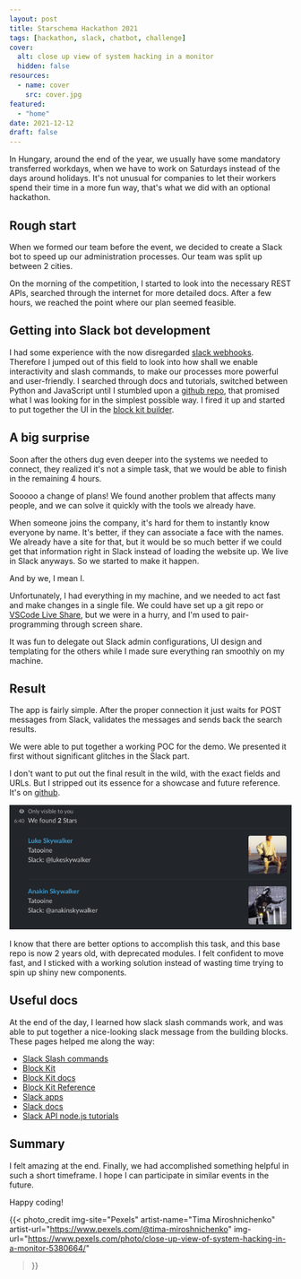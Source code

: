 ```yaml
---
layout: post
title: Starschema Hackathon 2021
tags: [hackathon, slack, chatbot, challenge]
cover:
  alt: close up view of system hacking in a monitor
  hidden: false
resources:
  - name: cover
    src: cover.jpg
featured:
  - "home"
date: 2021-12-12
draft: false
---
```


In Hungary, around the end of the year, we usually have some mandatory transferred workdays,
when we have to work on Saturdays instead of the days around holidays.
It's not unusual for companies to let their workers spend their time in a more fun way,
that's what we did with an optional hackathon.

<!--more-->

## Rough start

When we formed our team before the event, we decided to create a Slack bot to speed up our administration processes.
Our team was split up between 2 cities.

On the morning of the competition, I started to look into the necessary REST APIs,
searched through the internet for more detailed docs.
After a few hours, we reached the point where our plan seemed feasible.

## Getting into Slack bot development

I had some experience with the now disregarded [slack webhooks](https://api.slack.com/legacy/custom-integrations/messaging/webhooks).
Therefore I jumped out of this field to look into how shall we enable interactivity and slash commands,
to make our processes more powerful and user-friendly.
I searched through docs and tutorials, switched between Python and JavaScript
until I stumbled upon a [github repo](https://github.com/jainishshah17/slack-weather-bot),
that promised what I was looking for in the simplest possible way.
I fired it up and started to put together the UI in the [block kit builder](https://app.slack.com/block-kit-builder).

## A big surprise

Soon after the others dug even deeper into the systems we needed to connect,
they realized it's not a simple task,
that we would be able to finish in the remaining 4 hours.

Sooooo a change of plans! We found another problem that affects many people,
and we can solve it quickly with the tools we already have.

When someone joins the company, it's hard for them to instantly know everyone by name.
It's better, if they can associate a face with the names.
We already have a site for that, but it would be so much better if we could get
that information right in Slack instead of loading the website up.
We live in Slack anyways. So we started to make it happen.

And by we, I mean I.

Unfortunately, I had everything in my machine, and we needed to act fast and make changes in a single file.
We could have set up a git repo or [VSCode Live Share](https://code.visualstudio.com/blogs/2017/11/15/live-share),
but we were in a hurry, and I'm used to pair-programming through screen share.

It was fun to delegate out Slack admin configurations,
UI design and templating for the others while I made sure everything ran smoothly on my machine.

## Result

The app is fairly simple. After the proper connection it just waits for
POST messages from Slack, validates the messages and sends back the search results.

We were able to put together a working POC for the demo.
We presented it first without significant glitches in the Slack part.

I don't want to put out the final result in the wild, with the exact fields and URLs.
But I stripped out its essence for a showcase and future reference.
It's on [github](https://github.com/budavariam/hackathon-slack-bot).

![Use the --force Luke](result.png)

I know that there are better options to accomplish this task,
and this base repo is now 2 years old, with deprecated modules.
I felt confident to move fast, and I sticked with a working solution
instead of wasting time trying to spin up shiny new components.

## Useful docs

At the end of the day, I learned how slack slash commands work,
and was able to put together a nice-looking slack message from the building blocks.
These pages helped me along the way:

- [Slack Slash commands](https://api.slack.com/interactivity/slash-commands)
- [Block Kit](https://api.slack.com/block-kit)
- [Block Kit docs](https://app.slack.com/block-kit-builder)
- [Block Kit Reference](https://api.slack.com/reference/block-kit/block-elements#input)
- [Slack apps](https://api.slack.com/apps/)
- [Slack docs](https://api.slack.com/workflows)
- [Slack API node.js tutorials](https://api.slack.com/tutorials/tags/node.js)

## Summary

I felt amazing at the end. Finally, we had accomplished something helpful in such a short timeframe.
I hope I can participate in similar events in the future.

Happy coding!

{{< photo_credit
    img-site="Pexels"
    artist-name="Tima Miroshnichenko"
    artist-url="https://www.pexels.com/@tima-miroshnichenko"
    img-url="https://www.pexels.com/photo/close-up-view-of-system-hacking-in-a-monitor-5380664/"
>}}
